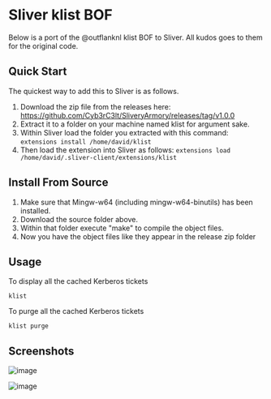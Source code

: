 # Sliver klist BOF

Below is a port of the @outflanknl klist BOF to Sliver. All kudos goes to them for the original code.

## Quick Start

The quickest way to add this to Sliver is as follows.

1. Download the zip file from the releases here: https://github.com/Cyb3rC3lt/SliveryArmory/releases/tag/v1.0.0
2. Extract it to a folder on your machine named klist for argument sake.
3. Within Sliver load the folder you extracted with this command: `extensions install /home/david/klist`
4. Then load the extension into Sliver as follows: `extensions load /home/david/.sliver-client/extensions/klist`

## Install From Source

1. Make sure that Mingw-w64 (including mingw-w64-binutils) has been installed.
2. Download the source folder above.
3. Within that folder execute "make" to compile the object files.
4. Now you have the object files like they appear in the release zip folder

## Usage

To display all the cached Kerberos tickets

`klist`

To purge all the cached Kerberos tickets

`klist purge`

## Screenshots

![image](https://github.com/Cyb3rC3lt/SliveryArmory/assets/33097451/4ac8bf58-9134-4c1d-9d00-efe0bee11b75)

![image](https://github.com/Cyb3rC3lt/SliveryArmory/assets/33097451/146cafe6-f3c8-43c6-ad8c-2ad417bfd129)






